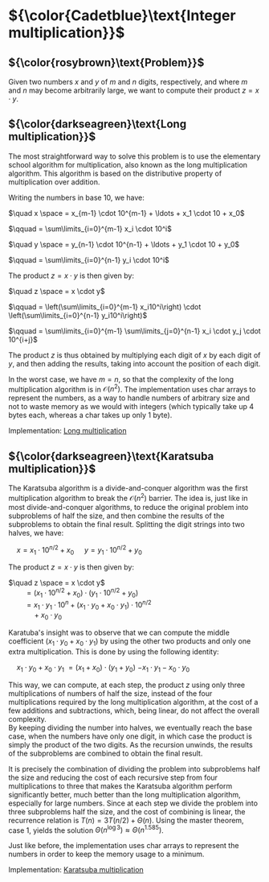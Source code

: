 # ${\color{Cadetblue}\text{Integer multiplication}}$

## ${\color{rosybrown}\text{Problem}}$

Given two numbers $x$ and $y$ of $m$ and $n$ digits, respectively, and where $m$ and $n$ may become arbitrarily large, we want to compute their product $z = x \cdot y$.

## ${\color{darkseagreen}\text{Long multiplication}}$

The most straightforward way to solve this problem is to use the elementary school algorithm for multiplication, also known as the long multiplication algorithm. This algorithm is based on the distributive property of multiplication over addition.

Writing the numbers in base 10, we have:

$\quad x \space = x_{m-1} \cdot 10^{m-1} + \ldots + x_1 \cdot 10 + x_0$  

$\qquad = \sum\limits_{i=0}^{m-1} x_i \cdot 10^i$  
  
$\quad y \space = y_{n-1} \cdot 10^{n-1} + \ldots + y_1 \cdot 10 + y_0$  

$\qquad = \sum\limits_{i=0}^{n-1} y_i \cdot 10^i$  

The product $z = x \cdot y$ is then given by:

$\quad z \space = x \cdot y$  

$\qquad = \left(\sum\limits_{i=0}^{m-1} x_i10^i\right) \cdot \left(\sum\limits_{i=0}^{n-1} y_i10^i\right)$  

$\qquad = \sum\limits_{i=0}^{m-1} \sum\limits_{j=0}^{n-1} x_i \cdot y_j \cdot 10^{i+j}$  

The product $z$ is thus obtained by multiplying each digit of $x$ by each digit of $y$, and then adding the results, taking into account the position of each digit.

In the worst case, we have $m = n$, so that the complexity of the long multiplication algorithm is in $\mathcal{O}{(n^2)}$. The implementation uses char arrays to represent the numbers, as a way to handle numbers of arbitrary size and not to waste memory as we would with integers (which typically take up 4 bytes each, whereas a char takes up only 1 byte).

Implementation: [Long multiplication](imp-1.c)

## ${\color{darkseagreen}\text{Karatsuba multiplication}}$

The Karatsuba algorithm is a divide-and-conquer algorithm was the first multiplication algorithm to break the $\mathcal{O}{(n^2)}$ barrier. The idea is, just like in most divide-and-conquer algorithms, to reduce the original problem into subproblems of half the size, and then combine the results of the subproblems to obtain the final result. Splitting the digit strings into two halves, we have:

$\quad x = x_1 \cdot 10^{n/2} + x_0$
$\quad y = y_1 \cdot 10^{n/2} + y_0$

The product $z = x \cdot y$ is then given by:

$\quad z \space = x \cdot y$  
$\qquad = (x_1 \cdot 10^{n/2} + x_0) \cdot (y_1 \cdot 10^{n/2} + y_0)$  
$\qquad= x_1 \cdot y_1 \cdot 10^n + (x_1 \cdot y_0 + x_0 \cdot y_1) \cdot 10^{n/2}$  
$\qquad\quad+ x_0 \cdot y_0$  

Karatuba's insight was to observe that we can compute the middle coefficient $(x_1 \cdot y_0 + x_0 \cdot y_1)$ by using the other two products and only one extra multiplication. This is done by using the following identity:

$\quad x_1 \cdot y_0 + x_0 \cdot y_1$ $= (x_1 + x_0) \cdot (y_1 + y_0)$ $- x_1 \cdot y_1 - x_0 \cdot y_0$

This way, we can compute, at each step, the product $z$ using only three multiplications of numbers of half the size, instead of the four multiplications required by the long multiplication algorithm, at the cost of a few additions and subtractions, which, being linear, do not affect the overall complexity.  
By keeping dividing the number into halves, we eventually reach the base case, when the numbers have only one digit, in which case the product is simply the product of the two digits. As the recursion unwinds, the results of the subproblems are combined to obtain the final result.

It is precisely the combination of dividing the problem into subproblems half the size and reducing the cost of each recursive step from four multiplications to three that makes the Karatsuba algorithm perform significantly better, much better than the long multiplication algorithm, especially for large numbers. Since at each step we divide the problem into three subproblems half the size, and the cost of combining is linear, the recurrence relation is $T(n) = 3T(n/2) + \Theta(n)$. Using the master theorem, case 1, yields the solution $\Theta(n^{\log 3}) \approx \Theta(n^{1.585})$.

Just like before, the implementation uses char arrays to represent the numbers in order to keep the memory usage to a minimum.

Implementation: [Karatsuba multiplication](imp-2.c)